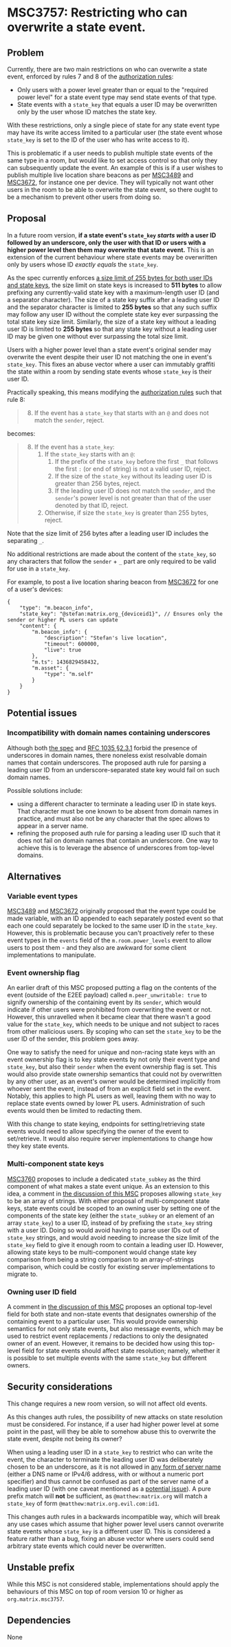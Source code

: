 # MSC3757: Restricting who can overwrite a state event.

## Problem

Currently, there are two main restrictions on who can overwrite a state event, enforced by rules
7 and 8 of the [authorization rules](https://spec.matrix.org/latest/rooms/v11/#authorization-rules):

 * Only users with a power level greater than or equal to the "required power level" for a state
   event type may send state events of that type.
 * State events with a `state_key` that equals a user ID may be overwritten only by the user whose
   ID matches the state key.

With these restrictions, only a single piece of state for any state event type may have its write
access limited to a particular user (the state event whose `state_key` is set to the ID of the user
who has write access to it).

This is problematic if a user needs to publish multiple state
events of the same type in a room, but would like to set access control so
that only they can subsequently update the event. An example of this is if a
user wishes to publish multiple live location share beacons as per
[MSC3489](https://github.com/matrix-org/matrix-spec-proposals/pull/3489) and
[MSC3672](https://github.com/matrix-org/matrix-spec-proposals/pull/3672),
for instance one per device.
They will typically not want other users in the room to be able to overwrite the state event,
so there ought to be a mechanism to prevent other users from doing so.

## Proposal

In a future room version,
**if a state event's `state_key` *starts with* a user ID followed by an underscore, only the user
with that ID or users with a higher power level then them may overwrite that state event.**
This is an extension of the current behaviour where state events may be overwritten only by users
whose ID *exactly equals* the `state_key`.

As the spec currently enforces [a size limit of 255 bytes for both user IDs and state keys](
https://spec.matrix.org/unstable/client-server-api/#size-limits),
the size limit on state keys is increased to **511 bytes** to allow prefixing any currently-valid
state key with a maximum-length user ID (and a separator character).
The size of a state key suffix after a leading user ID and the separator character is limited to
**255 bytes** so that any such suffix may follow any user ID without the complete state key
ever surpassing the total state key size limit.
Similarly, the size of a state key without a leading user ID is limited to **255 bytes** so that any
state key without a leading user ID may be given one without ever surpassing the total size limit.

Users with a higher power level than a state event's original sender may overwrite the event
despite their user ID not matching the one in event's `state_key`. This fixes an abuse
vector where a user can immutably graffiti the state within a room
by sending state events whose `state_key` is their user ID.

Practically speaking, this means modifying the
[authorization rules](https://spec.matrix.org/v1.2/rooms/v9/#authorization-rules) such that rule 8:

> 8. If the event has a `state_key` that starts with an `@` and does not match the `sender`, reject.

becomes:

> 8. If the event has a `state_key`:
>    1. If the `state_key` starts with an `@`:
>       1. If the prefix of the `state_key` before the first `_` that follows the first `:` (or end
>          of string) is not a valid user ID, reject.
>       1. If the size of the `state_key` without its leading user ID is greater than 256 bytes, reject.
>       1. If the leading user ID does not match the `sender`, and the `sender`'s power level is not
>          greater than that of the user denoted by that ID, reject.
>    1. Otherwise, if size the `state_key` is greater than 255 bytes, reject.

Note that the size limit of 256 bytes after a leading user ID includes the separating `_`.

No additional restrictions are made about the content of the `state_key`, so any characters that
follow the `sender` + `_` part are only required to be valid for use in a `state_key`.

For example, to post a live location sharing beacon from
[MSC3672](https://github.com/matrix-org/matrix-spec-proposals/pull/3672)
for one of a user's devices:

```json=
{
    "type": "m.beacon_info",
    "state_key": "@stefan:matrix.org_{deviceid1}", // Ensures only the sender or higher PL users can update
    "content": {
        "m.beacon_info": {
            "description": "Stefan's live location",
            "timeout": 600000,
            "live": true
        },
        "m.ts": 1436829458432,
        "m.asset": {
            "type": "m.self"
        }
    }
}
```

## Potential issues

### Incompatibility with domain names containing underscores

Although both [the spec](https://spec.matrix.org/unstable/appendices/#server-name)
and [RFC 1035 §2.3.1](https://www.rfc-editor.org/rfc/rfc1035#section-2.3.1)
forbid the presence of underscores in domain names,
there noneless exist resolvable domain names that contain underscores.
The proposed auth rule for parsing a leading user ID from an underscore-separated state key would
fail on such domain names.

Possible solutions include:
- using a different character to terminate a leading user ID in state keys. That character must be
  one known to be absent from domain names in practice, and must also not be any character that
  the spec allows to appear in a server name.
- refining the proposed auth rule for parsing a leading user ID such that it does not fail on domain
  names that contain an underscore. One way to achieve this is to leverage the absence of
  underscores from top-level domains.

## Alternatives

### Variable event types

[MSC3489](https://github.com/matrix-org/matrix-spec-proposals/pull/3489)
and [MSC3672](https://github.com/matrix-org/matrix-spec-proposals/pull/3672)
originally proposed that the event type could be made variable,
with an ID appended to each separately posted event so that each one could
separately be locked to the same user ID in the `state_key`.  However, this is
problematic because you can't proactively refer to these event types in the
`events` field of the `m.room.power_levels` event to allow users to post
them - and they also are awkward for some client implementations to
manipulate.

### Event ownership flag

An earlier draft of this MSC proposed putting a flag on the contents of the
event (outside of the E2EE payload) called `m.peer_unwritable: true` to
signify ownership of the containing event by its `sender`, which would indicate
if other users were prohibited from overwriting the event or not.  However, this
unravelled when it became clear that there wasn't a good value for the `state_key`,
which needs to be unique and not subject to races from other malicious users.
By scoping who can set the `state_key` to be the user ID of the sender, this problem
goes away.

One way to satisfy the need for unique and non-racing state keys with an event ownership flag
is to key state events by not only their event type and `state_key`, but also their `sender`
when the event ownership flag is set.
This would also provide state ownership semantics that could not by overwritten by any other user,
as an event's owner would be determined implicitly from whoever sent the event,
instead of from an explicit field set in the event.
Notably, this applies to high PL users as well, leaving them with no way to replace state events
owned by lower PL users. Administration of such events would then be limited to redacting them.

With this change to state keying, endpoints for setting/retrieving state events would need to
allow specifying the owner of the event to set/retrieve.
It would also require server implementations to change how they key state events.

### Multi-component state keys

[MSC3760](https://github.com/matrix-org/matrix-spec-proposals/pull/3760)
proposes to include a dedicated `state_subkey` as the third component of what
makes a state event unique.
As an extension to this idea, a comment in [the discussion of this MSC](
https://github.com/matrix-org/matrix-spec-proposals/pull/3757#issuecomment-2099010555)
proposes allowing `state_key` to be an array of strings.
With either proposal of multi-component state keys, state events could be scoped to an owning user
by setting one of the components of the state key (either the `state_subkey` or an element of an
array `state_key`) to a user ID, instead of by prefixing the `state_key` string with a user ID.
Doing so would avoid having to parse user IDs out of `state_key` strings,
and would avoid needing to increase the size limit of the `state_key` field to give it enough room
to contain a leading user ID.
However, allowing state keys to be multi-component would change state key comparison from being a
string comparison to an array-of-strings comparison, which could be costly for existing server
implementations to migrate to.

### Owning user ID field

A comment in [the discussion of this MSC](
https://github.com/matrix-org/matrix-spec-proposals/pull/3757#discussion_r1103877363)
proposes an optional top-level field for both state and non-state events that designates ownership
of the containing event to a particular user.
This would provide ownership semantics for not only state events, but also message events, which may
be used to restrict event replacements / redactions to only the designated owner of an event.
However, it remains to be decided how using this top-level field for state events should affect
state resolution; namely, whether it is possible to set multiple events with the same `state_key`
but different owners.

## Security considerations

This change requires a new room version, so will not affect old events.

As this changes auth rules, the possibility of new attacks on state resolution must be considered.
For instance, if a user had higher power level at some point in the past, will they be able to
somehow abuse this to overwrite the state event, despite not being its owner?

When using a leading user ID in a `state_key` to restrict who can write the event, the character to
terminate the leading user ID was deliberately chosen to be an underscore, as it is not
allowed in [any form of server name](https://spec.matrix.org/v1.11/appendices/#server-name)
(either a DNS name or IPv4/6 address, with or without a numeric port specifier) and thus cannot be
confused as part of the server name of a leading user ID (with one caveat mentioned as a
[potential issue](#incompatibility-with-domain-names-containing-underscores)).
A pure prefix match will **not** be sufficient,
as `@matthew:matrix.org` will match a `state_key` of form `@matthew:matrix.org.evil.com:id1`.

This changes auth rules in a backwards incompatible way, which will break any
use cases which assume that higher power level users cannot overwrite state events whose
`state_key` is a different user ID.  This is considered a feature rather than a bug,
fixing an abuse vector where users could send arbitrary state events
which could never be overwritten.

## Unstable prefix

While this MSC is not considered stable, implementations should apply the behaviours of this MSC on
top of room version 10 or higher as `org.matrix.msc3757`.

## Dependencies

None
